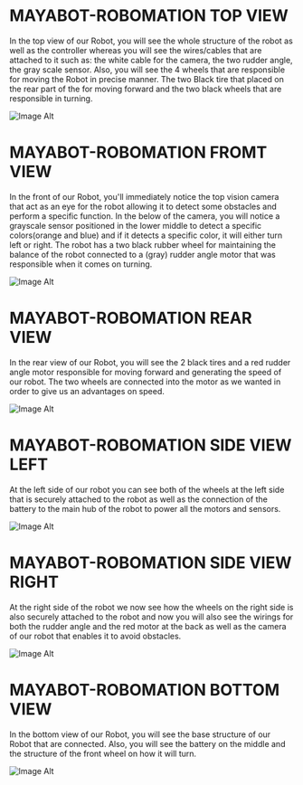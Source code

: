 # MAYABOT-ROBOMATION TOP VIEW
In the top view of our Robot, you will see the whole structure of the robot as well as the controller whereas you will see the wires/cables that are attached to it such as: the white cable for the camera, 
the two rudder angle, the gray scale sensor. Also, you will see the 4 wheels that are responsible for moving the Robot in precise manner. The two Black tire that placed on the rear part of the for moving 
forward and the two black wheels that are responsible in turning.

![Image Alt](https://github.com/Drewmnhs1771/FUTURE-ENGINEERS-PRO25/blob/af46124a78e457b9aa16281206144e8555c36de4/images%20(FE)/TOP%20VIEW.jpg)

# MAYABOT-ROBOMATION FROMT VIEW
In the front of our Robot, you'll immediately notice the top vision camera that act as an eye for the robot allowing it to detect some obstacles and perform a 
specific function. In the below of the camera, you will notice a grayscale sensor positioned in the lower middle to detect a specific colors(orange and blue) and if
it detects a specific color, it will either turn left or right. The robot has a two black rubber wheel for maintaining the balance of the robot connected to a (gray) rudder angle motor
that was responsible when it comes on turning.

![Image Alt](https://github.com/Drewmnhs1771/FUTURE-ENGINEERS-PRO25/blob/b1f794abaca6e562922c6f1d95cfd55768c6975d/images%20(FE)/TopView.jpg)

# MAYABOT-ROBOMATION REAR VIEW

In the rear view of our Robot, you will see the 2 black tires and a red rudder angle motor responsible for moving forward and generating the speed of our robot.
The two wheels are connected into the motor as we wanted in order to give us an advantages on speed.


![Image Alt](https://github.com/Drewmnhs1771/FUTURE-ENGINEERS-PRO25/blob/b1f794abaca6e562922c6f1d95cfd55768c6975d/images%20(FE)/RearView.jpg)

# MAYABOT-ROBOMATION SIDE VIEW LEFT 
At the left side of our robot you can see both of the wheels at the left side that is securely attached to the robot as well as the connection of the battery to the main hub of the robot to power all the motors and sensors.

![Image Alt](https://github.com/Drewmnhs1771/FUTURE-ENGINEERS-PRO25/blob/b1f794abaca6e562922c6f1d95cfd55768c6975d/images%20(FE)/SideView(L).jpg)

# MAYABOT-ROBOMATION SIDE VIEW RIGHT 
At the right side of the robot we now see how the wheels on the right side is also securely attached to the robot and now you will also see the wirings for both the rudder angle and the red motor at the back as well as the camera of our robot that enables it to avoid obstacles.

![Image Alt](https://github.com/Drewmnhs1771/FUTURE-ENGINEERS-PRO25/blob/b1f794abaca6e562922c6f1d95cfd55768c6975d/images%20(FE)/SideView(R).jpg)

# MAYABOT-ROBOMATION BOTTOM VIEW
In the bottom view of our Robot, you will see the base structure of our Robot that are connected. Also, you will see the battery on the middle and the structure of the front wheel on how it will turn.


![Image Alt](https://github.com/Drewmnhs1771/FUTURE-ENGINEERS-PRO25/blob/b1f794abaca6e562922c6f1d95cfd55768c6975d/images%20(FE)/BottomView.jpg)
